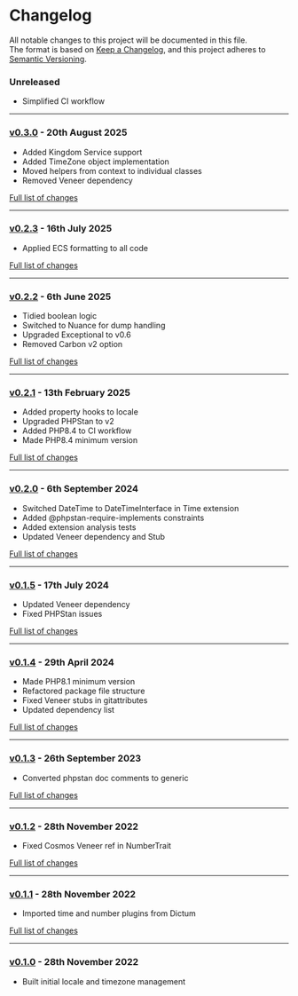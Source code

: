 # Changelog

All notable changes to this project will be documented in this file.<br>
The format is based on [Keep a Changelog](https://keepachangelog.com/en/1.0.0/),
and this project adheres to [Semantic Versioning](https://semver.org/spec/v2.0.0.html).

### Unreleased
- Simplified CI workflow

---

### [v0.3.0](https://github.com/decodelabs/cosmos/commits/v0.3.0) - 20th August 2025

- Added Kingdom Service support
- Added TimeZone object implementation
- Moved helpers from context to individual classes
- Removed Veneer dependency

[Full list of changes](https://github.com/decodelabs/cosmos/compare/v0.2.3...v0.3.0)

---

### [v0.2.3](https://github.com/decodelabs/cosmos/commits/v0.2.3) - 16th July 2025

- Applied ECS formatting to all code

[Full list of changes](https://github.com/decodelabs/cosmos/compare/v0.2.2...v0.2.3)

---

### [v0.2.2](https://github.com/decodelabs/cosmos/commits/v0.2.2) - 6th June 2025

- Tidied boolean logic
- Switched to Nuance for dump handling
- Upgraded Exceptional to v0.6
- Removed Carbon v2 option

[Full list of changes](https://github.com/decodelabs/cosmos/compare/v0.2.1...v0.2.2)

---

### [v0.2.1](https://github.com/decodelabs/cosmos/commits/v0.2.1) - 13th February 2025

- Added property hooks to locale
- Upgraded PHPStan to v2
- Added PHP8.4 to CI workflow
- Made PHP8.4 minimum version

[Full list of changes](https://github.com/decodelabs/cosmos/compare/v0.2.0...v0.2.1)

---

### [v0.2.0](https://github.com/decodelabs/cosmos/commits/v0.2.0) - 6th September 2024

- Switched DateTime to DateTimeInterface in Time extension
- Added @phpstan-require-implements constraints
- Added extension analysis tests
- Updated Veneer dependency and Stub

[Full list of changes](https://github.com/decodelabs/cosmos/compare/v0.1.5...v0.2.0)

---

### [v0.1.5](https://github.com/decodelabs/cosmos/commits/v0.1.5) - 17th July 2024

- Updated Veneer dependency
- Fixed PHPStan issues

[Full list of changes](https://github.com/decodelabs/cosmos/compare/v0.1.4...v0.1.5)

---

### [v0.1.4](https://github.com/decodelabs/cosmos/commits/v0.1.4) - 29th April 2024

- Made PHP8.1 minimum version
- Refactored package file structure
- Fixed Veneer stubs in gitattributes
- Updated dependency list

[Full list of changes](https://github.com/decodelabs/cosmos/compare/v0.1.3...v0.1.4)

---

### [v0.1.3](https://github.com/decodelabs/cosmos/commits/v0.1.3) - 26th September 2023

- Converted phpstan doc comments to generic

[Full list of changes](https://github.com/decodelabs/cosmos/compare/v0.1.2...v0.1.3)

---

### [v0.1.2](https://github.com/decodelabs/cosmos/commits/v0.1.2) - 28th November 2022

- Fixed Cosmos Veneer ref in NumberTrait

[Full list of changes](https://github.com/decodelabs/cosmos/compare/v0.1.1...v0.1.2)

---

### [v0.1.1](https://github.com/decodelabs/cosmos/commits/v0.1.1) - 28th November 2022

- Imported time and number plugins from Dictum

[Full list of changes](https://github.com/decodelabs/cosmos/compare/v0.1.0...v0.1.1)

---

### [v0.1.0](https://github.com/decodelabs/cosmos/commits/v0.1.0) - 28th November 2022

- Built initial locale and timezone management
